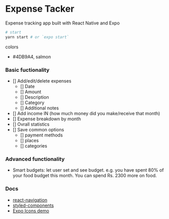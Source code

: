 # Expense Tacker

Expense tracking app built with React Native and Expo

```bash
# start
yarn start # or `expo start`
```

colors

- #4DB9A4, salmon

### Basic fuctionality

- [] Add/edit/delete expenses
  - [] Date
  - [] Amount
  - [] Description
  - [] Category
  - [] Additional notes
- [] Add income IN (how much money did you make/receive that month)
- [] Expense breakdown by month
- [] Ovrall statistics
- [] Save common options
  - [] payment methods
  - [] places
  - [] categories

### Advanced functionality

- Smart budgets: let user set and see budget. e.g. you have spent 80% of your food budget this month. You can spend Rs. 2300 more on food.

### Docs

- [react-navigation](https://reactnavigation.org/docs/en/getting-started.html)
- [styled-components](https://www.styled-components.com/)
- [Expo Icons demo](https://expo.github.io/vector-icons/)
